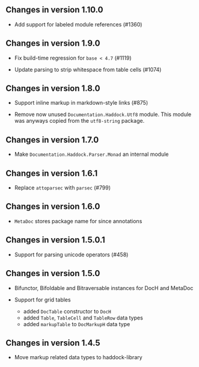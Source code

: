 ## Changes in version 1.10.0

 * Add support for labeled module references (#1360)

## Changes in version 1.9.0

 * Fix build-time regression for `base < 4.7` (#1119)

 * Update parsing to strip whitespace from table cells (#1074)

## Changes in version 1.8.0

 * Support inline markup in markdown-style links (#875)

 * Remove now unused `Documentation.Haddock.Utf8` module.
   This module was anyways copied from the `utf8-string` package.

## Changes in version 1.7.0

 * Make `Documentation.Haddock.Parser.Monad` an internal module

## Changes in version 1.6.1

 * Replace `attoparsec` with `parsec` (#799)

## Changes in version 1.6.0

 * `MetaDoc` stores package name for since annotations

## Changes in version 1.5.0.1

 * Support for parsing unicode operators (#458)

## Changes in version 1.5.0

 * Bifunctor, Bifoldable and Bitraversable instances for DocH and MetaDoc

 * Support for grid tables
   * added `DocTable` constructor to `DocH`
   * added `Table`, `TableCell` and `TableRow` data types
   * added `markupTable` to `DocMarkupH` data type

## Changes in version 1.4.5

 * Move markup related data types to haddock-library
